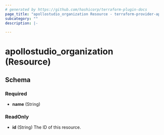 ```yaml
---
# generated by https://github.com/hashicorp/terraform-plugin-docs
page_title: "apollostudio_organization Resource - terraform-provider-apollostudio"
subcategory: ""
description: |-
  
---
```


# apollostudio_organization (Resource)





<!-- schema generated by tfplugindocs -->
## Schema

### Required

- **name** (String)

### ReadOnly

- **id** (String) The ID of this resource.


